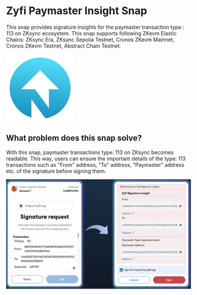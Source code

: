 # Zyfi Paymaster Insight Snap

This snap provides signature insights for the paymaster transaction type : 113 on ZKsync ecosystem. This snap supports following ZKevm Elastic Chains: ZKsync Era, ZKsync Sepolia Testnet, Cronos ZKevm Mainnet, Cronos ZKevm Testnet, Abstract Chain Testnet.

![image](./images/blue-dark-sign.svg)

## What problem does this snap solve? 

With this snap, paymaster transactions type: 113  on ZKsync becomes readable. This way, users can ensure the important details of the type: 113 transactions such as "From" address, "To" address, "Paymaster" address etc. of the signature  before signing them.

![image2](./images/signature-before-after.png)
